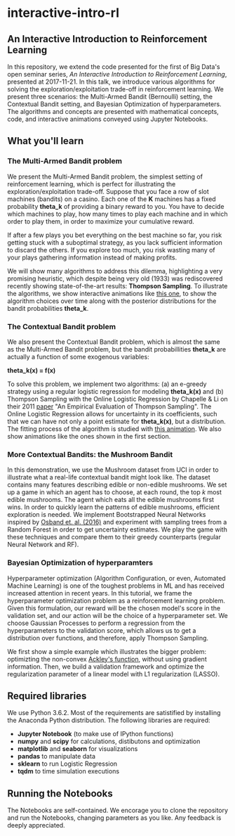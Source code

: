 # interactive-intro-rl

## An Interactive Introduction to Reinforcement Learning

In this repository, we extend the code presented for the first of Big Data's open seminar series, *An Interactive Introduction to Reinforcement Learning*, presented at 2017-11-21. In this talk, we introduce various algorithms for solving the exploration/exploitation trade-off in reinforcement learning. We present three scenarios: the Multi-Armed Bandit (Bernoulli) setting, the Contextual Bandit setting, and Bayesian Optimization of hyperparameters. The algorithms and concepts are presented with mathematical concepts, code, and interactive animations conveyed using Jupyter Notebooks.

## What you'll learn

### The Multi-Armed Bandit problem

We present the Multi-Armed Bandit problem, the simplest setting of reinforcement learning, which is perfect for illustrating the exploration/exploitation trade-off. Suppose that you face a row of slot machines (bandits) on a casino. Each one of the **K** machines has a fixed probability **theta_k** of providing a binary reward to you. You have to decide which machines to play, how many times to play each machine and in which order to play them, in order to maximize your cumulative reward. 

If after a few plays you bet everything on the best machine so far, you risk getting stuck with a suboptimal strategy, as you lack sufficient information to discard the others. If you explore too much, you risk wasting many of your plays gathering information instead of making profits. 

We will show many algorithms to address this dilemma, highlighting a very promising heuristic, which despite being very old (1933) was rediscovered recently showing state-of-the-art results: **Thompson Sampling**. To illustrate the algorithms, we show interactive animations like [this one](https://github.com/bigdatabr/interactive-intro-rl/blob/master/thompson_sampling_mab.mp4), to show the algorithm choices over time along with the posterior distributions for the bandit probabilities **theta_k**.


### The Contextual Bandit problem

We also present the Contextual Bandit problem, which is almost the same as the Multi-Armed Bandit problem, but the bandit probabillities 
**theta_k** are actually a function of some exogenous variables:

**theta_k(x) = f(x)**

To solve this problem, we implement two algorithms: (a) an e-greedy strategy using a regular logistic regression for modeling **theta_k(x)** and (b) Thompson Sampling with the Online Logistic Regression by Chapelle & Li on their 2011 [paper](https://papers.nips.cc/paper/4321-an-empirical-evaluation-of-thompson-sampling) "An Empirical Evaluation of Thompson Sampling". The Online Logistic Regression allows for uncertainty in its coefficients, such that we can have not only a point estimate for **theta_k(x)**, but a distribution. The fitting process of the algorithm is studied with [this animation](https://github.com/bigdatabr/interactive-intro-rl/blob/master/thompson_sampling_olr.mp4). We also show animations like the ones shown in the first section.

### More Contextual Bandits: the Mushroom Bandit

In this demonstration, we use the Mushroom dataset from UCI in order to illustrate what a real-life contextual bandit might look like. The dataset contains many features describing edible or non-edible mushrooms. We set up a game in which an agent has to choose, at each round, the top $k$ most edible mushrooms. The agent which eats all the edible mushrooms first wins. In order to quickly learn the patterns of edible mushrooms, efficient exploration is needed. We implement Bootstrapped Neural Networks inspired by [Osband et. al. (2016)](https://arxiv.org/abs/1602.04621) and experiment with sampling trees from a Random Forest in order to get uncertainty estimates. We play the game with these techniques and compare them to their greedy counterparts (regular Neural Network and RF).

### Bayesian Optimization of hyperparamters

Hyperparameter optimization (Algorithm Configuration, or even, Automated Machine Learning) is one of the toughest problems in ML and has received increased attention in recent years. In this tutorial, we frame the hyperparameter optimization problem as a reinforcement learning problem. Given this formulation, our reward will be the chosen model's score in the validation set, and our action will be the choice of a hyperparameter set. We choose Gaussian Processes to perform a regression from the hyperparameters to the validation score, which allows us to get a distribution over functions, and therefore, apply Thompson Sampling. 

We first show a simple example which illustrates the bigger problem: optimizting the non-convex [Ackley's function](https://en.wikipedia.org/wiki/Ackley_function), without using gradient information. Then, we build a validation framework and optimize the regularization parameter of a linear model with L1 regularization (LASSO). 



## Required libraries

We use Python 3.6.2. Most of the requirements are satistified by installing the Anaconda Python distribution. The following libraries are required:

* **Jupyter Notebook** (to make use of IPython functions)
* **numpy** and **scipy** for calculations, distibutons and optimization
* **matplotlib** and **seaborn** for visualizations
* **pandas** to manipulate data
* **sklearn** to run Logistic Regression
* **tqdm** to time simulation executions

## Running the Notebooks

The Notebooks are self-contained. We encorage you to clone the repository and run the Notebooks, changing parameters as you like. Any feedback is deeply appreciated.

